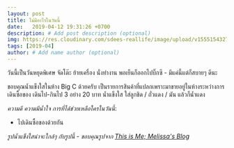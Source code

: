 ```yaml
---
layout: post
title: ไม่มีอะไรในวันนี้
date:   2019-04-12 19:31:26 +0700
description: # Add post description (optional)
img: https://res.cloudinary.com/sdees-reallife/image/upload/v1555154327/snowice.jpg # Add image post (optional)
tags: [2019-04]
author: # Add name author (optional)
---
```

วันนี้เป็นวันหยุดพิเศษ จัดโต๊ะ ย้ายเครื่อง นั่งทำงาน พอเย็นก็ออกไปบิ๊กซี - มีแค่นี้แต่ก็สบายๆ ดีนะ

ขอบคุณน้ำแข็งใสในห้าง Big C ด้วยครับ เป็นรายการสินค้าที่แปลกเพราะมาขายอยู่ในห้างระหว่างการเดินซื้อของ เดินไป-กินไป 3 อย่าง 20 บาท น้ำแข็งใส ใส่ลูกชิด / ถั่วแดง / มัน แล้วก็น้ำแดง <i class="fa fa-child" style="color:plum"></i>

*ความดี ความมีน้ำใจ การที่ได้ช่วยเหลือใครในวันนี้*:
- ไปเดินซื้อของด้วยกัน

*รูปน้ำแข็งใสน่าจะใกล้ๆ กับรูปนี้ - ขอบคุณรูปจาก [This is Me; Melissa's Blog](https://melissathegreat.com/2010/09/12/snowflake-taiwanese-dessert-is-my-favorite/)*
